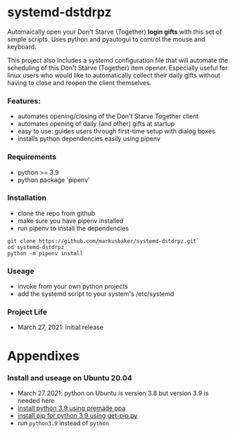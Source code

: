 # systemd-dstdrpz
Automaically open your Don't Starve (Together) **login gifts** with this set of simple scripts. Uses python and pyautogui to control the mouse and keyboard.

This project also includes a systemd configuration file that will automate the scheduling of  this Don't Starve (Together) item opener. Especially useful for linux users who would like to automatically collect their daily gifts without having to close and reopen the client themselves.

### Features:
* automates opening/closing of the Don't Starve Together client
* automates opening of daily (and other) gifts at startup
* easy to use: guides users through first-time setup with dialog boxes
* installs python dependencies easily using pipenv

### Requirements
* python >= 3.9
* python package 'pipenv'

### Installation
* clone the repo from github
* make sure you have pipenv installed
* run pipenv to install the dependencies

~~~
git clone https://github.com/markusbaker/systemd-dstdrpz.git`  
cd systemd-dstdrpz
python -m pipenv install
~~~

### Useage
* invoke from your own python projects
* add the systemd script to your system's /etc/systemd

### Project Life
* March 27, 2021: initial release

# Appendixes

### Install and useage on Ubuntu 20.04
* March 27 2021: python on Ubuntu is version 3.8 but version 3.9 is needed here
* [install python 3.9 using premade ppa](https://linuxize.com/post/how-to-install-python-3-9-on-ubuntu-20-04/)
* [install pip for python 3.9 using get-pip.py](https://stackoverflow.com/questions/65644782/how-to-install-pip-for-python-3-9-on-ubuntu-20-04)
* run `python3.9` instead of `python`
